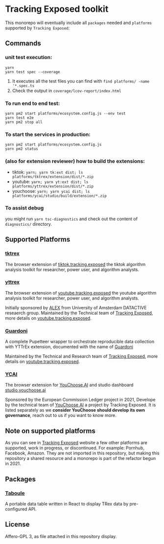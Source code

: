 # Tracking Exposed toolkit

This monorepo will eventually include all `packages` needed and `platforms` supported by `Tracking Exposed`:

## Commands

### unit test execution:

```
yarn
yarn test spec --coverage
```

1. It executes all the test files you can find with `find platforms/ -name '*.spec.ts`
2. Check the output in `coverage/lcov-report/index.html`

### To run end to end test:

```
yarn pm2 start platforms/ecosystem.config.js --env test
yarn test e2e
yarn pm2 stop all
```

### To start the services in production:

```
yarn pm2 start platforms/ecosystem.config.js
yarn pm2 status
```

### (also for  extension reviewer) how to build the extensions:

- tiktok: `yarn; yarn tk:ext dist; ls platforms/tktrex/extension/dist/*.zip`
- youtube: `yarn; yarn yt:ext dist; ls platforms/yttrex/extension/dist/*.zip`
- youchoose: `yarn; yarn ycai dist; ls platforms/ycai/studio/build/extension/*.zip`

### To assist debug

you might run `yarn tsc-diagnostics` and check out the content of `diagnostics/` directory.

## Supported Platforms

### [tktrex](./platforms/tktrex)

The browser extension of [tiktok.tracking.exposed](https://tiktok.tracking.exposed) the tiktok algorithm analysis toolkit for researcher, power user, and algorithm analysts.

### [yttrex](./platforms/yttrex)

The browser extension of [youtube.tracking.exposed](https://youtube.tracking.exposed) the youtube algorithm analysis toolkit for researcher, power user, and algorithm analysts.

Initially sponsored by [ALEX](https://algorithms.exposed) from University of Amsterdam DATACTIVE reseaerch group.
Maintained by the Technical team of [Tracking Exposed](https://tracking.exposed), more details on [youtube.tracking.exposed](https://youtube.tracking.exposed).

### [Guardoni](./platforms/guardoni/)

A complete Pupetteer wrapper to orchestrate reproducible data collection with YTTrEx extension, documented with the name of [Guardoni](https://youtube.tracking.exposed/guardoni)

Maintained by the Technical and Research team of [Tracking Exposed](https://tracking.exposed), more details on [youtube.tracking.exposed](https://youtube.tracking.exposed).

### [YCAI](./platforms/ycai/studio/)

The browser extension for [YouChoose.AI](https://youchoose.ai) and studio dashboard [studio.youchoose.ai](https://studio.youchoose.ai)

Sponsored by the European Commission Ledger project in 2021, Develope by the technical team of [YouChoose AI](https://youchoose.ai) a project by Tracking Exposed. It is listed separately as we **consider YouChoose should develop its own governance**, reach out to us if you want to know more.

## Note on supported platforms

As you can see in [Tracking Exposed](https://tracking.exposed) website a few other platforms are supported, work in progress, or discontinued. For example: Pornhub, Facebook, Amazon. They are not imported in this repository, but making this repository a shared resource and a monorepo is part of the refactor begun in 2021.

## Packages

### [Taboule](./packages/taboule/)

A portable data table written in React to display TRex data by pre-configured API.

## License

Affero-GPL 3, as file attached in this repository display.
